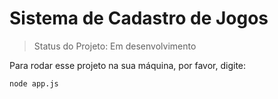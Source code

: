 # Sistema de Cadastro de Jogos

>Status do Projeto: Em desenvolvimento

Para rodar esse projeto na sua máquina, por favor, digite: 

```
node app.js
```

